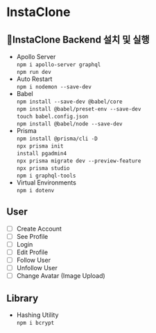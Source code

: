 # InstaClone

## 🚀InstaClone Backend 설치 및 실행
* Apollo Server  
```npm i apollo-server graphql```  
```npm run dev```
* Auto Restart  
```npm i nodemon --save-dev```  
* Babel  
```npm install --save-dev @babel/core```  
```npm install @babel/preset-env --save-dev```  
```touch babel.config.json```  
```npm install @babel/node --save-dev```
* Prisma  
```npm install @prisma/cli -D```  
```npx prisma init```  
```install pgadmin4```  
```npx prisma migrate dev --preview-feature```  
```npx prisma studio```  
```npm i graphql-tools```
* Virtual Environments  
```npm i dotenv```  

## User

- [ ] Create Account
- [ ] See Profile
- [ ] Login
- [ ] Edit Profile
- [ ] Follow User
- [ ] Unfollow User
- [ ] Change Avatar (Image Upload)

## Library
* Hashing Utility  
```npm i bcrypt```

